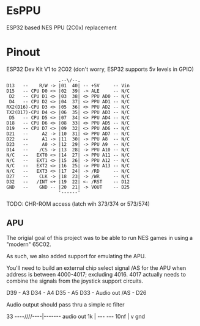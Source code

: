 # EsPPU 
ESP32 based NES PPU (2C0x) replacement 


# Pinout

ESP32 Dev Kit V1 to 2C02 (don't worry, ESP32 supports 5v levels in GPIO)

```
                   .--\/--.
D13   --    R/W -> |01  40| -- +5V     -- Vin
D15   -- CPU D0 <> |02  39| -> ALE     -- N/C
 D2   -- CPU D1 <> |03  38| <> PPU AD0 -- N/C
 D4   -- CPU D2 <> |04  37| <> PPU AD1 -- N/C
RX2(D16)-CPU D3 <> |05  36| <> PPU AD2 -- N/C
TX2(D17)-CPU D4 <> |06  35| <> PPU AD3 -- N/C
 D5   -- CPU D5 <> |07  34| <> PPU AD4 -- N/C
D18   -- CPU D6 <> |08  33| <> PPU AD5 -- N/C
D19   -- CPU D7 <> |09  32| <> PPU AD6 -- N/C
D21   --     A2 -> |10  31| <> PPU AD7 -- N/C
D22   --     A1 -> |11  30| -> PPU A8  -- N/C
D23   --     A0 -> |12  29| -> PPU A9  -- N/C
D14   --    /CS -> |13  28| -> PPU A10 -- N/C
N/C   --   EXT0 <> |14  27| -> PPU A11 -- N/C
N/C   --   EXT1 <> |15  26| -> PPU A12 -- N/C
N/C   --   EXT2 <> |16  25| -> PPU A13 -- N/C
N/C   --   EXT3 <> |17  24| -> /RD     -- N/C
D27   --    CLK -> |18  23| -> /WR     -- N/C
D32   --   /INT <+ |19  22| <- /RST    -- D12
GND   --    GND -- |20  21| -> VOUT    -- D25
                   '------'
```

TODO: CHR-ROM access (latch wih 373/374 or 573/574) 

## APU 

The origial goal of this project was to be able to run NES games in using a "modern" 65C02.

As such, we also added support for emulating the APU. 

You'll need to build an external chip select signal /AS for the APU when address is between 4000-4017; excluding 4016. 4017 actually needs to combine the signals from the joystick support circuits. 


D39 - A3
D34 - A4 
D35 - A5
D33 - Audio out
/AS - D26

Audio output should pass thru a simple rc filter

33 ----/\/\/\/----|------- audio out
         1k       |
                 ---
                 --- 10nf
                  |
                  v gnd
